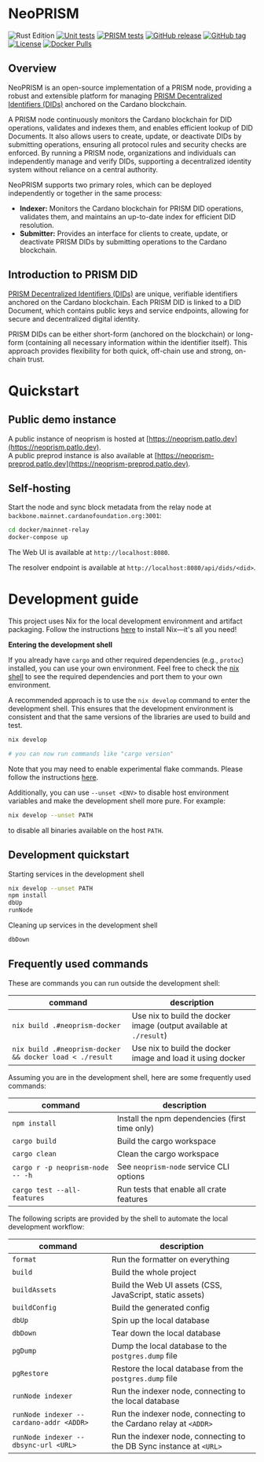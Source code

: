# NeoPRISM

![Rust Edition](https://img.shields.io/badge/edition-2024-blue)
[![Unit tests](https://github.com/hyperledger-identus/neoprism/actions/workflows/checks.yml/badge.svg)](https://github.com/hyperledger-identus/neoprism/actions)
[![PRISM tests](https://github.com/hyperledger-identus/neoprism/actions/workflows/integration-test.yml/badge.svg)](https://github.com/hyperledger-identus/neoprism/actions)
[![GitHub release](https://img.shields.io/github/release/hyperledger-identus/neoprism.svg)](https://github.com/hyperledger-identus/neoprism/releases)
[![GitHub tag](https://img.shields.io/github/tag/hyperledger-identus/neoprism.svg)](https://github.com/hyperledger-identus/neoprism/tags)
[![License](https://img.shields.io/github/license/hyperledger-identus/neoprism.svg)](./LICENSE)
[![Docker Pulls](https://img.shields.io/docker/pulls/hyperledgeridentus/identus-neoprism)](https://hub.docker.com/r/hyperledgeridentus/identus-neoprism)

## Overview

NeoPRISM is an open-source implementation of a PRISM node, providing a robust and extensible platform for managing [PRISM Decentralized Identifiers (DIDs)](https://www.w3.org/TR/did-core/) anchored on the Cardano blockchain.

A PRISM node continuously monitors the Cardano blockchain for DID operations, validates and indexes them, and enables efficient lookup of DID Documents. It also allows users to create, update, or deactivate DIDs by submitting operations, ensuring all protocol rules and security checks are enforced. By running a PRISM node, organizations and individuals can independently manage and verify DIDs, supporting a decentralized identity system without reliance on a central authority.

NeoPRISM supports two primary roles, which can be deployed independently or together in the same process:

- **Indexer:** Monitors the Cardano blockchain for PRISM DID operations, validates them, and maintains an up-to-date index for efficient DID resolution.
- **Submitter:** Provides an interface for clients to create, update, or deactivate PRISM DIDs by submitting operations to the Cardano blockchain.

## Introduction to PRISM DID

[PRISM Decentralized Identifiers (DIDs)](https://github.com/input-output-hk/prism-did-method-spec/blob/main/w3c-spec/PRISM-method.md) are unique, verifiable identifiers anchored on the Cardano blockchain. Each PRISM DID is linked to a DID Document, which contains public keys and service endpoints, allowing for secure and decentralized digital identity.

PRISM DIDs can be either short-form (anchored on the blockchain) or long-form (containing all necessary information within the identifier itself). This approach provides flexibility for both quick, off-chain use and strong, on-chain trust.


# Quickstart

## Public demo instance

A public instance of neoprism is hosted at [https://neoprism.patlo.dev](https://neoprism.patlo.dev).  
A public preprod instance is also available at [https://neoprism-preprod.patlo.dev](https://neoprism-preprod.patlo.dev).

## Self-hosting

Start the node and sync block metadata from the relay node at `backbone.mainnet.cardanofoundation.org:3001`:

```bash
cd docker/mainnet-relay
docker-compose up
```

The Web UI is available at `http://localhost:8080`.

The resolver endpoint is available at `http://localhost:8080/api/dids/<did>`.


# Development guide

This project uses Nix for the local development environment and artifact packaging.
Follow the instructions [here](https://nixos.org/download/#download-nix) to install Nix—it's all you need!

__Entering the development shell__

If you already have `cargo` and other required dependencies (e.g., `protoc`) installed, you can use your own environment.
Feel free to check the [nix shell](./nix/devShells/neoprism.nix) to see the required dependencies and port them to your own environment.

A recommended approach is to use the `nix develop` command to enter the development shell.
This ensures that the development environment is consistent and that the same versions of the libraries are used to build and test.


```bash
nix develop

# you can now run commands like "cargo version"
```
Note that you may need to enable experimental flake commands. Please follow the instructions [here](https://nixos.wiki/wiki/Flakes).

Additionally, you can use `--unset <ENV>` to disable host environment variables and make the development shell more pure.
For example:

```bash
nix develop --unset PATH
```

to disable all binaries available on the host `PATH`.


## Development quickstart

Starting services in the development shell

```bash
nix develop --unset PATH
npm install
dbUp
runNode
```

Cleaning up services in the development shell

```bash
dbDown
```

## Frequently used commands

These are commands you can run outside the development shell:

| command                                                 | description                                                        |
|---------------------------------------------------------|--------------------------------------------------------------------|
| `nix build .#neoprism-docker`                           | Use nix to build the docker image (output available at `./result`) |
| `nix build .#neoprism-docker && docker load < ./result` | Use nix to build the docker image and load it using docker         |

Assuming you are in the development shell, here are some frequently used commands:

| command                          | description                                    |
|----------------------------------|------------------------------------------------|
| `npm install`                    | Install the npm dependencies (first time only) |
| `cargo build`                    | Build the cargo workspace                      |
| `cargo clean`                    | Clean the cargo workspace                      |
| `cargo r -p neoprism-node -- -h` | See `neoprism-node` service CLI options        |
| `cargo test --all-features`      | Run tests that enable all crate features       |

The following scripts are provided by the shell to automate the local development workflow:

| command                                 | description                                                        |
|-----------------------------------------|--------------------------------------------------------------------|
| `format`                                | Run the formatter on everything                                    |
| `build`                                 | Build the whole project                                            |
| `buildAssets`                           | Build the Web UI assets (CSS, JavaScript, static assets)           |
| `buildConfig`                           | Build the generated config                                         |
| `dbUp`                                  | Spin up the local database                                         |
| `dbDown`                                | Tear down the local database                                       |
| `pgDump`                                | Dump the local database to the `postgres.dump` file                |
| `pgRestore`                             | Restore the local database from the `postgres.dump` file           |
| `runNode indexer`                       | Run the indexer node, connecting to the local database             |
| `runNode indexer --cardano-addr <ADDR>` | Run the indexer node, connecting to the Cardano relay at `<ADDR>`  |
| `runNode indexer --dbsync-url <URL>`    | Run the indexer node, connecting to the DB Sync instance at `<URL>`|
